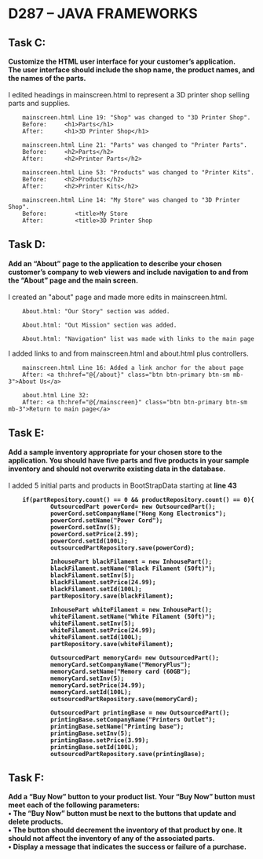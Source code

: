 <h1>D287 – JAVA FRAMEWORKS</h1>

<section>
<h2>Task C:</h2>
<strong>Customize the HTML user interface for your customer’s application.<br>
The user interface should include the shop name, the product names, and the names of the parts.</strong><br><br>
    I edited headings in mainscreen.html to represent a 3D printer shop selling parts and supplies.

        mainscreen.html Line 19: "Shop" was changed to "3D Printer Shop".
        Before:     <h1>Parts</h1>
        After:      <h1>3D Printer Shop</h1>

        mainscreen.html Line 21: "Parts" was changed to "Printer Parts".
        Before:     <h2>Parts</h2>
        After:      <h2>Printer Parts</h2>

        mainscreen.html Line 53: "Products" was changed to "Printer Kits".
        Before:     <h2>Products</h2>
        After:      <h2>Printer Kits</h2>

        mainscreen.html Line 14: "My Store" was changed to "3D Printer Shop".
        Before:        <title>My Store
        After:         <title>3D Printer Shop
</section>

<section>
<h2>Task D:</h2>
<strong>Add an “About” page to the application to describe your chosen customer’s company to web viewers and include navigation to and from the “About” page and the main screen.</strong><br><br>
I created an "about" page and made more edits in mainscreen.html.

        About.html: "Our Story" section was added.

        About.html: "Out Mission" section was added.

        About.html: "Navigation" list was made with links to the main page
<section/>

I added links to and from mainscreen.html and about.html plus controllers.

        mainscreen.html Line 16: Added a link anchor for the about page
        After: <a th:href="@{/about}" class="btn btn-primary btn-sm mb-3">About Us</a>

        about.html Line 32:
        After: <a th:href="@{/mainscreen}" class="btn btn-primary btn-sm mb-3">Return to main page</a>

<section>
<h2>Task E:</h2>
<strong> Add a sample inventory appropriate for your chosen store to the application. You should have five parts and five products in your sample inventory and should not overwrite existing data in the database.
</strong><br><br>
I added 5 initial parts and products in BootStrapData starting at <strong>line 43<strong>

        if(partRepository.count() == 0 && productRepository.count() == 0){
                OutsourcedPart powerCord= new OutsourcedPart();
                powerCord.setCompanyName("Hong Kong Electronics");
                powerCord.setName("Power Cord");
                powerCord.setInv(5);
                powerCord.setPrice(2.99);
                powerCord.setId(100L);
                outsourcedPartRepository.save(powerCord);
    
                InhousePart blackFilament = new InhousePart();
                blackFilament.setName("Black Filament (50ft)");
                blackFilament.setInv(5);
                blackFilament.setPrice(24.99);
                blackFilament.setId(100L);
                partRepository.save(blackFilament);
    
                InhousePart whiteFilament = new InhousePart();
                whiteFilament.setName("White Filament (50ft)");
                whiteFilament.setInv(5);
                whiteFilament.setPrice(24.99);
                whiteFilament.setId(100L);
                partRepository.save(whiteFilament);
    
                OutsourcedPart memoryCard= new OutsourcedPart();
                memoryCard.setCompanyName("MemoryPlus");
                memoryCard.setName("Memory card (60GB");
                memoryCard.setInv(5);
                memoryCard.setPrice(34.99);
                memoryCard.setId(100L);
                outsourcedPartRepository.save(memoryCard);
    
                OutsourcedPart printingBase = new OutsourcedPart();
                printingBase.setCompanyName("Printers Outlet");
                printingBase.setName("Printing base");
                printingBase.setInv(5);
                printingBase.setPrice(3.99);
                printingBase.setId(100L);
                outsourcedPartRepository.save(printingBase);
</section>

<section>
<h2>Task F:</h2>
<strong>Add a “Buy Now” button to your product list. Your “Buy Now” button must meet each of the following parameters:<br>
•  The “Buy Now” button must be next to the buttons that update and delete products.<br>
•  The button should decrement the inventory of that product by one. It should not affect the inventory of any of the associated parts.<br>
•  Display a message that indicates the success or failure of a purchase.
</strong><br><br>
</section>